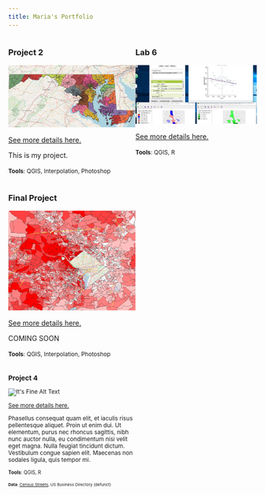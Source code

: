 ```yaml
---
title: Maria's Portfolio
---
```

<!--This is the first row of projects -->
<div style="display:table-row; width:100%; table-layout: fixed">
<div style="display: table-cell; width:370px; margin-right:3px" markdown="1">

### Project 2 

![p2.JPG](Project_2/p2.JPG)

[See more details here.](https://github.com/Maria37/maria37.github.io/blob/master/Project_2/project2.md)

This is my project.

<small>__Tools__: QGIS, Interpolation, Photoshop</small>


</div>

<div style="display: table-cell; width:370px" markdown="1">

### Lab 6

![L6.JPG](Lab_6/L6.JPG)

[See more details here.](https://github.com/Maria37/maria37.github.io/blob/master/Lab_6/Lab6.md)


<small>__Tools__: QGIS, R</small>

</div>
</div>
<!--This is the second row of projects -->
<div style="display:table-row; width:100%; table-layout: fixed">
<div style="display: table-cell; width:370px; margin-right:3px" markdown="1">

### Final Project 

![screenshot.PNG](Project_2/screenshot.PNG)

[See more details here.]()

COMING SOON

<small>__Tools__: QGIS, Interpolation, Photoshop


<div style="display: table-cell; width:370px" markdown="1">

### Project 4

![It's Fine Alt Text](project4_demo/p4_teaser.png)

[See more details here.](https://dillonma.github.io/project2_sfi/project2.html)

Phasellus consequat quam elit, et iaculis risus pellentesque aliquet. Proin ut enim dui. Ut elementum, purus nec rhoncus sagittis, nibh nunc auctor nulla, eu condimentum nisi velit eget magna. Nulla feugiat tincidunt dictum. Vestibulum congue sapien elit. Maecenas non sodales ligula, quis tempor mi. 

<small>__Tools__: QGIS, R

<small>__Data__:
[Census Streets](https://www.census.gov/cgi-bin/geo/shapefiles/index.php), US Business Directory (defunct)</small>

</div>
</div>
